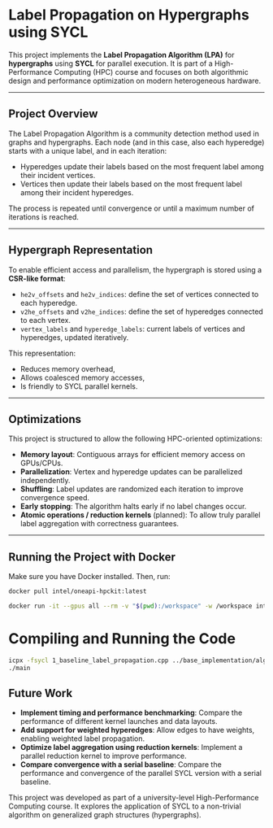 # Label Propagation on Hypergraphs using SYCL

This project implements the **Label Propagation Algorithm (LPA)** for **hypergraphs** using **SYCL** for parallel execution. It is part of a High-Performance Computing (HPC) course and focuses on both algorithmic design and performance optimization on modern heterogeneous hardware.

---

## Project Overview

The Label Propagation Algorithm is a community detection method used in graphs and hypergraphs. Each node (and in this case, also each hyperedge) starts with a unique label, and in each iteration:
- Hyperedges update their labels based on the most frequent label among their incident vertices.
- Vertices then update their labels based on the most frequent label among their incident hyperedges.

The process is repeated until convergence or until a maximum number of iterations is reached.

---

## Hypergraph Representation

To enable efficient access and parallelism, the hypergraph is stored using a **CSR-like format**:

- `he2v_offsets` and `he2v_indices`: define the set of vertices connected to each hyperedge.
- `v2he_offsets` and `v2he_indices`: define the set of hyperedges connected to each vertex.
- `vertex_labels` and `hyperedge_labels`: current labels of vertices and hyperedges, updated iteratively.

This representation:
- Reduces memory overhead,
- Allows coalesced memory accesses,
- Is friendly to SYCL parallel kernels.

---

## Optimizations

This project is structured to allow the following HPC-oriented optimizations:

- **Memory layout**: Contiguous arrays for efficient memory access on GPUs/CPUs.
- **Parallelization**: Vertex and hyperedge updates can be parallelized independently.
- **Shuffling**: Label updates are randomized each iteration to improve convergence speed.
- **Early stopping**: The algorithm halts early if no label changes occur.
- **Atomic operations / reduction kernels** (planned): To allow truly parallel label aggregation with correctness guarantees.

---

## Running the Project with Docker

Make sure you have Docker installed. Then, run:

```bash
docker pull intel/oneapi-hpckit:latest

docker run -it --gpus all --rm -v "$(pwd):/workspace" -w /workspace intel/oneapi-hpckit:latest /bin/bash
```

# Compiling and Running the Code

```bash
icpx -fsycl 1_baseline_label_propagation.cpp ../base_implementation/algorithms.cpp ../base_implementation/utils.cpp -o label_prop.exe
./main
```

Future Work
----------------

- **Implement timing and performance benchmarking**: Compare the performance of different kernel launches and data layouts.
- **Add support for weighted hyperedges**: Allow edges to have weights, enabling weighted label propagation.
- **Optimize label aggregation using reduction kernels**: Implement a parallel reduction kernel to improve performance.
- **Compare convergence with a serial baseline**: Compare the performance and convergence of the parallel SYCL version with a serial baseline.

This project was developed as part of a university-level High-Performance Computing course. It explores the application of SYCL to a non-trivial algorithm on generalized graph structures (hypergraphs).
